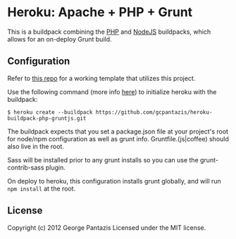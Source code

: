 Heroku: Apache + PHP + Grunt
====================

This is a buildpack combining the [PHP](https://github.com/heroku/heroku-buildpack-php) and [NodeJS](https://github.com/heroku/heroku-buildpack-nodejs) buildpacks, which allows for an on-deploy Grunt build.

Configuration
-------------

Refer to [this repo](https://github.com/gcpantazis/template-heroku-php-gruntjs) for a working template that utilizes this project.

Use the following command (more info [here](https://devcenter.heroku.com/articles/buildpacks#using-a-custom-buildpack)) to initialize heroku with the buildpack:

`$ heroku create --buildpack https://github.com/gcpantazis/heroku-buildpack-php-gruntjs.git`

The buildpack expects that you set a package.json file at your project's root for node/npm configuration as well as grunt info. Gruntfile.(js|coffee) should also live in the root.

Sass will be installed prior to any grunt installs so you can use the grunt-contrib-sass plugin.

On deploy to heroku, this configuration installs grunt globally, and will run `npm install` at the root.

License
-------

Copyright (c) 2012 George Pantazis Licensed under the MIT license.
